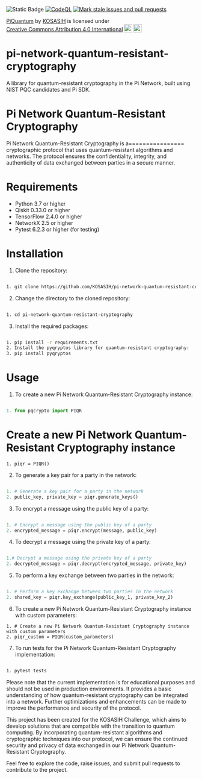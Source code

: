 ![Static Badge](https://img.shields.io/badge/PiQuantum-gold)
[![CodeQL](https://github.com/KOSASIH/pi-network-quantum-resistant-cryptography/actions/workflows/codeql.yml/badge.svg)](https://github.com/KOSASIH/pi-network-quantum-resistant-cryptography/actions/workflows/codeql.yml)
[![Mark stale issues and pull requests](https://github.com/KOSASIH/pi-network-quantum-resistant-cryptography/actions/workflows/stale.yml/badge.svg)](https://github.com/KOSASIH/pi-network-quantum-resistant-cryptography/actions/workflows/stale.yml)

<p xmlns:cc="http://creativecommons.org/ns#" xmlns:dct="http://purl.org/dc/terms/"><a property="dct:title" rel="cc:attributionURL" href="https://github.com/KOSASIH/pi-network-quantum-resistant-cryptography">PiQuantum</a> by <a rel="cc:attributionURL dct:creator" property="cc:attributionName" href="https://www.linkedin.com/in/kosasih-81b46b5a">KOSASIH</a> is licensed under <a href="https://creativecommons.org/licenses/by/4.0/?ref=chooser-v1" target="_blank" rel="license noopener noreferrer" style="display:inline-block;">Creative Commons Attribution 4.0 International<img style="height:22px!important;margin-left:3px;vertical-align:text-bottom;" src="https://mirrors.creativecommons.org/presskit/icons/cc.svg?ref=chooser-v1" alt=""><img style="height:22px!important;margin-left:3px;vertical-align:text-bottom;" src="https://mirrors.creativecommons.org/presskit/icons/by.svg?ref=chooser-v1" alt=""></a></p>

# pi-network-quantum-resistant-cryptography

A library for quantum-resistant cryptography in the Pi Network, built using NIST PQC candidates and Pi SDK. 

# Pi Network Quantum-Resistant Cryptography

Pi Network Quantum-Resistant Cryptography is a================ cryptographic protocol that uses quantum-resistant algorithms and networks. The protocol ensures the confidentiality, integrity, and authenticity of data exchanged between parties in a secure manner.

# Requirements

- Python 3.7 or higher
- Qiskit 0.33.0 or higher
- TensorFlow 2.4.0 or higher
- NetworkX 2.5 or higher
- Pytest 6.2.3 or higher (for testing)

# Installation

1. Clone the repository:

```bash

1. git clone https://github.com/KOSASIH/pi-network-quantum-resistant-cryptography.git
```

2. Change the directory to the cloned repository:

```bash

1. cd pi-network-quantum-resistant-cryptography
```
3. Install the required packages:

```bash

1. pip install -r requirements.txt
2. Install the pyqryptos library for quantum-resistant cryptography:
3. pip install pyqryptos
```

# Usage

1. To create a new Pi Network Quantum-Resistant Cryptography instance:

```python

1. from pqcrypto import PIQR
```

# Create a new Pi Network Quantum-Resistant Cryptography instance

```
1. piqr = PIQR()
```
2. To generate a key pair for a party in the network:

```python

1. # Generate a key pair for a party in the network
2. public_key, private_key = piqr.generate_keys()
```

3. To encrypt a message using the public key of a party:

```python

1. # Encrypt a message using the public key of a party
2. encrypted_message = piqr.encrypt(message, public_key)
```

4. To decrypt a message using the private key of a party:

```python

1.# Decrypt a message using the private key of a party
2. decrypted_message = piqr.decrypt(encrypted_message, private_key)
```
5. To perform a key exchange between two parties in the network:

```python

1. # Perform a key exchange between two parties in the network
2. shared_key = piqr.key_exchange(public_key_1, private_key_2)
```

6. To create a new Pi Network Quantum-Resistant Cryptography instance with custom parameters:

```
1. # Create a new Pi Network Quantum-Resistant Cryptography instance with custom parameters
2. piqr_custom = PIQR(custom_parameters)
```
7. To run tests for the Pi Network Quantum-Resistant Cryptography implementation:

```bash

1. pytest tests
```

Please note that the current implementation is for educational purposes and should not be used in production environments. It provides a basic understanding of how quantum-resistant cryptography can be integrated into a network. Further optimizations and enhancements can be made to improve the performance and security of the protocol.

This project has been created for the KOSASIH Challenge, which aims to develop solutions that are compatible with the transition to quantum computing. By incorporating quantum-resistant algorithms and cryptographic techniques into our protocol, we can ensure the continued security and privacy of data exchanged in our Pi Network Quantum-Resistant Cryptography.

Feel free to explore the code, raise issues, and submit pull requests to contribute to the project.
